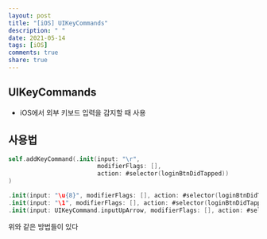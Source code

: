 ```yaml
---
layout: post
title: "[iOS] UIKeyCommands"
description: " "
date: 2021-05-14
tags: [iOS]
comments: true
share: true
---
```



## UIKeyCommands
- iOS에서 외부 키보드 입력을 감지할 때 사용           

## 사용법     
```swift
self.addKeyCommand(.init(input: "\r",
                         modifierFlags: [],
                         action: #selector(loginBtnDidTapped))
)
```     

```swift
.init(input: "\u{8}", modifierFlags: [], action: #selector(loginBtnDidTapped)
.init(input: "\1", modifierFlags: [], action: #selector(loginBtnDidTapped)
.init(input: UIKeyCommand.inputUpArrow, modifierFlags: [], action: #selector(loginBtnDidTapped)
```      
위와 같은 방법들이 있다     
